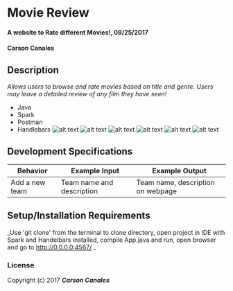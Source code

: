 # Movie Review

#### A website to Rate different Movies!, 08/25/2017 

#### Carson Canales

## Description
_Allows users to browse and rate movies based on title and genre. Users may leave a detailed review of any film they have seen!_
* Java
* Spark
* Postman
* Handlebars
![alt text](https://raw.githubusercontent.com/7tacocat7/Movie-Review/master/screenshots/screenShot1)
![alt text](https://raw.githubusercontent.com/7tacocat7/Movie-Review/master/screenshots/screenShot2)
![alt text](https://raw.githubusercontent.com/7tacocat7/Movie-Review/master/screenshots/screenShot3)
![alt text](https://raw.githubusercontent.com/7tacocat7/Movie-Review/master/screenshots/screenShot4)
![alt text](https://raw.githubusercontent.com/7tacocat7/Movie-Review/master/screenshots/screenShot5)
![alt text](https://raw.githubusercontent.com/7tacocat7/Movie-Review/master/screenshots/screenShot6)

## Development Specifications
| Behavior      | Example Input         | Example Output        |
| ------------- | ------------- | ------------- |
| Add a new team  | Team name and description  |  Team name, description on webpage  |


## Setup/Installation Requirements
_Use 'git clone' from the terminal to clone directory, open project in IDE with Spark and Handelbars installed, compile App.java and run, open browser and go to http://0.0.0.0:4567/ _

### License
Copyright (c) 2017 **_Carson Canales_**